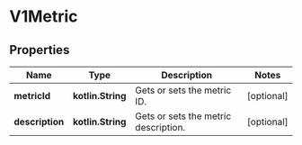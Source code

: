 
# V1Metric

## Properties
| Name | Type | Description | Notes |
| ------------ | ------------- | ------------- | ------------- |
| **metricId** | **kotlin.String** | Gets or sets the metric ID. |  [optional] |
| **description** | **kotlin.String** | Gets or sets the metric description. |  [optional] |



